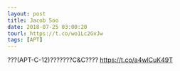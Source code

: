 ```yaml
---
layout: post
title: Jacob Soo
date: 2018-07-25 03:00:20
tourl: https://t.co/wo1Lc2GvJw
tags: [APT]
---
```

???(APT-C-12)???????C&amp;C????
https://t.co/a4wlCuK49T